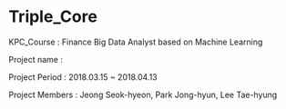 # Triple_Core

KPC_Course : Finance Big Data Analyst based on Machine Learning

Project name :

Project Period : 2018.03.15 ~ 2018.04.13

Project Members : Jeong Seok-hyeon, Park Jong-hyun, Lee Tae-hyung

